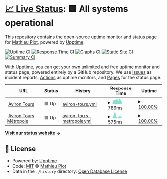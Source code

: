 # [📈 Live Status](https://status.avirontours.fr): <!--live status--> **🟩 All systems operational**

This repository contains the open-source uptime monitor and status page for [Mathieu Piot](https://status.avirontours.fr), powered by [Upptime](https://github.com/upptime/upptime).

[![Uptime CI](https://github.com/mpiot/status-avirontours/workflows/Uptime%20CI/badge.svg)](https://github.com/mpiot/status-avirontours/actions?query=workflow%3A%22Uptime+CI%22)
[![Response Time CI](https://github.com/mpiot/status-avirontours/workflows/Response%20Time%20CI/badge.svg)](https://github.com/mpiot/status-avirontours/actions?query=workflow%3A%22Response+Time+CI%22)
[![Graphs CI](https://github.com/mpiot/status-avirontours/workflows/Graphs%20CI/badge.svg)](https://github.com/mpiot/status-avirontours/actions?query=workflow%3A%22Graphs+CI%22)
[![Static Site CI](https://github.com/mpiot/status-avirontours/workflows/Static%20Site%20CI/badge.svg)](https://github.com/mpiot/status-avirontours/actions?query=workflow%3A%22Static+Site+CI%22)
[![Summary CI](https://github.com/mpiot/status-avirontours/workflows/Summary%20CI/badge.svg)](https://github.com/mpiot/status-avirontours/actions?query=workflow%3A%22Summary+CI%22)

With [Upptime](https://upptime.js.org), you can get your own unlimited and free uptime monitor and status page, powered entirely by a GitHub repository. We use [Issues](https://github.com/mpiot/status-avirontours/issues) as incident reports, [Actions](https://github.com/mpiot/status-avirontours/actions) as uptime monitors, and [Pages](https://status.avirontours.fr) for the status page.

<!--start: status pages-->
<!-- This summary is generated by Upptime (https://github.com/upptime/upptime) -->
<!-- Do not edit this manually, your changes will be overwritten -->
<!-- prettier-ignore -->
| URL | Status | History | Response Time | Uptime |
| --- | ------ | ------- | ------------- | ------ |
| <img alt="" src="https://favicons.githubusercontent.com/avirontours.fr" height="13"> [Aviron Tours](https://avirontours.fr) | 🟩 Up | [aviron-tours.yml](https://github.com/mpiot/status-avirontours/commits/HEAD/history/aviron-tours.yml) | <details><summary><img alt="Response time graph" src="./graphs/aviron-tours/response-time-week.png" height="20"> 786ms</summary><br><a href="https://status.avirontours.fr/history/aviron-tours"><img alt="Response time 793" src="https://img.shields.io/endpoint?url=https%3A%2F%2Fraw.githubusercontent.com%2Fmpiot%2Fstatus-avirontours%2FHEAD%2Fapi%2Faviron-tours%2Fresponse-time.json"></a><br><a href="https://status.avirontours.fr/history/aviron-tours"><img alt="24-hour response time 467" src="https://img.shields.io/endpoint?url=https%3A%2F%2Fraw.githubusercontent.com%2Fmpiot%2Fstatus-avirontours%2FHEAD%2Fapi%2Faviron-tours%2Fresponse-time-day.json"></a><br><a href="https://status.avirontours.fr/history/aviron-tours"><img alt="7-day response time 786" src="https://img.shields.io/endpoint?url=https%3A%2F%2Fraw.githubusercontent.com%2Fmpiot%2Fstatus-avirontours%2FHEAD%2Fapi%2Faviron-tours%2Fresponse-time-week.json"></a><br><a href="https://status.avirontours.fr/history/aviron-tours"><img alt="30-day response time 770" src="https://img.shields.io/endpoint?url=https%3A%2F%2Fraw.githubusercontent.com%2Fmpiot%2Fstatus-avirontours%2FHEAD%2Fapi%2Faviron-tours%2Fresponse-time-month.json"></a><br><a href="https://status.avirontours.fr/history/aviron-tours"><img alt="1-year response time 793" src="https://img.shields.io/endpoint?url=https%3A%2F%2Fraw.githubusercontent.com%2Fmpiot%2Fstatus-avirontours%2FHEAD%2Fapi%2Faviron-tours%2Fresponse-time-year.json"></a></details> | <details><summary><a href="https://status.avirontours.fr/history/aviron-tours">100.00%</a></summary><a href="https://status.avirontours.fr/history/aviron-tours"><img alt="All-time uptime 95.72%" src="https://img.shields.io/endpoint?url=https%3A%2F%2Fraw.githubusercontent.com%2Fmpiot%2Fstatus-avirontours%2FHEAD%2Fapi%2Faviron-tours%2Fuptime.json"></a><br><a href="https://status.avirontours.fr/history/aviron-tours"><img alt="24-hour uptime 100.00%" src="https://img.shields.io/endpoint?url=https%3A%2F%2Fraw.githubusercontent.com%2Fmpiot%2Fstatus-avirontours%2FHEAD%2Fapi%2Faviron-tours%2Fuptime-day.json"></a><br><a href="https://status.avirontours.fr/history/aviron-tours"><img alt="7-day uptime 100.00%" src="https://img.shields.io/endpoint?url=https%3A%2F%2Fraw.githubusercontent.com%2Fmpiot%2Fstatus-avirontours%2FHEAD%2Fapi%2Faviron-tours%2Fuptime-week.json"></a><br><a href="https://status.avirontours.fr/history/aviron-tours"><img alt="30-day uptime 100.00%" src="https://img.shields.io/endpoint?url=https%3A%2F%2Fraw.githubusercontent.com%2Fmpiot%2Fstatus-avirontours%2FHEAD%2Fapi%2Faviron-tours%2Fuptime-month.json"></a><br><a href="https://status.avirontours.fr/history/aviron-tours"><img alt="1-year uptime 95.72%" src="https://img.shields.io/endpoint?url=https%3A%2F%2Fraw.githubusercontent.com%2Fmpiot%2Fstatus-avirontours%2FHEAD%2Fapi%2Faviron-tours%2Fuptime-year.json"></a></details>
| <img alt="" src="https://favicons.githubusercontent.com/www.aviron-tours-metropole.com" height="13"> [Aviron Tours Métropole](https://www.aviron-tours-metropole.com) | 🟩 Up | [aviron-tours-metropole.yml](https://github.com/mpiot/status-avirontours/commits/HEAD/history/aviron-tours-metropole.yml) | <details><summary><img alt="Response time graph" src="./graphs/aviron-tours-metropole/response-time-week.png" height="20"> 575ms</summary><br><a href="https://status.avirontours.fr/history/aviron-tours-metropole"><img alt="Response time 525" src="https://img.shields.io/endpoint?url=https%3A%2F%2Fraw.githubusercontent.com%2Fmpiot%2Fstatus-avirontours%2FHEAD%2Fapi%2Faviron-tours-metropole%2Fresponse-time.json"></a><br><a href="https://status.avirontours.fr/history/aviron-tours-metropole"><img alt="24-hour response time 165" src="https://img.shields.io/endpoint?url=https%3A%2F%2Fraw.githubusercontent.com%2Fmpiot%2Fstatus-avirontours%2FHEAD%2Fapi%2Faviron-tours-metropole%2Fresponse-time-day.json"></a><br><a href="https://status.avirontours.fr/history/aviron-tours-metropole"><img alt="7-day response time 575" src="https://img.shields.io/endpoint?url=https%3A%2F%2Fraw.githubusercontent.com%2Fmpiot%2Fstatus-avirontours%2FHEAD%2Fapi%2Faviron-tours-metropole%2Fresponse-time-week.json"></a><br><a href="https://status.avirontours.fr/history/aviron-tours-metropole"><img alt="30-day response time 451" src="https://img.shields.io/endpoint?url=https%3A%2F%2Fraw.githubusercontent.com%2Fmpiot%2Fstatus-avirontours%2FHEAD%2Fapi%2Faviron-tours-metropole%2Fresponse-time-month.json"></a><br><a href="https://status.avirontours.fr/history/aviron-tours-metropole"><img alt="1-year response time 525" src="https://img.shields.io/endpoint?url=https%3A%2F%2Fraw.githubusercontent.com%2Fmpiot%2Fstatus-avirontours%2FHEAD%2Fapi%2Faviron-tours-metropole%2Fresponse-time-year.json"></a></details> | <details><summary><a href="https://status.avirontours.fr/history/aviron-tours-metropole">100.00%</a></summary><a href="https://status.avirontours.fr/history/aviron-tours-metropole"><img alt="All-time uptime 99.99%" src="https://img.shields.io/endpoint?url=https%3A%2F%2Fraw.githubusercontent.com%2Fmpiot%2Fstatus-avirontours%2FHEAD%2Fapi%2Faviron-tours-metropole%2Fuptime.json"></a><br><a href="https://status.avirontours.fr/history/aviron-tours-metropole"><img alt="24-hour uptime 100.00%" src="https://img.shields.io/endpoint?url=https%3A%2F%2Fraw.githubusercontent.com%2Fmpiot%2Fstatus-avirontours%2FHEAD%2Fapi%2Faviron-tours-metropole%2Fuptime-day.json"></a><br><a href="https://status.avirontours.fr/history/aviron-tours-metropole"><img alt="7-day uptime 100.00%" src="https://img.shields.io/endpoint?url=https%3A%2F%2Fraw.githubusercontent.com%2Fmpiot%2Fstatus-avirontours%2FHEAD%2Fapi%2Faviron-tours-metropole%2Fuptime-week.json"></a><br><a href="https://status.avirontours.fr/history/aviron-tours-metropole"><img alt="30-day uptime 100.00%" src="https://img.shields.io/endpoint?url=https%3A%2F%2Fraw.githubusercontent.com%2Fmpiot%2Fstatus-avirontours%2FHEAD%2Fapi%2Faviron-tours-metropole%2Fuptime-month.json"></a><br><a href="https://status.avirontours.fr/history/aviron-tours-metropole"><img alt="1-year uptime 99.99%" src="https://img.shields.io/endpoint?url=https%3A%2F%2Fraw.githubusercontent.com%2Fmpiot%2Fstatus-avirontours%2FHEAD%2Fapi%2Faviron-tours-metropole%2Fuptime-year.json"></a></details>

<!--end: status pages-->

[**Visit our status website →**](https://status.avirontours.fr)

## 📄 License

- Powered by: [Upptime](https://github.com/upptime/upptime)
- Code: [MIT](./LICENSE) © [Mathieu Piot](https://status.avirontours.fr)
- Data in the `./history` directory: [Open Database License](https://opendatacommons.org/licenses/odbl/1-0/)
